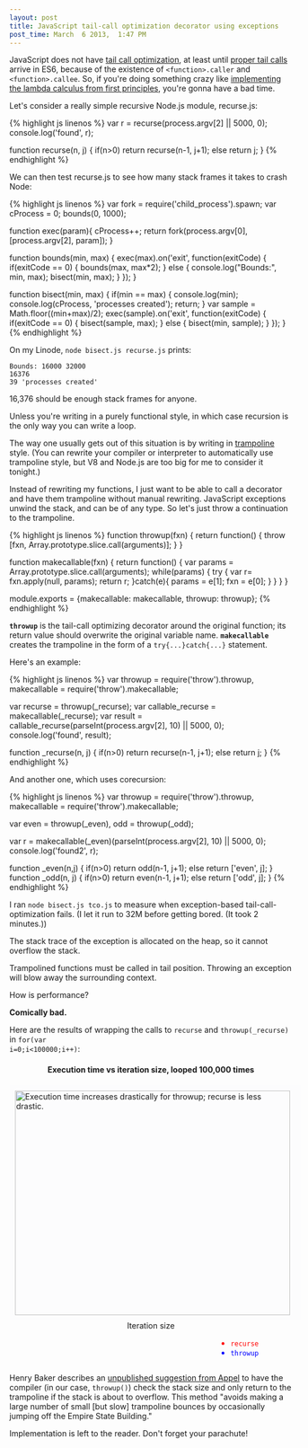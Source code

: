 ```yaml
---
layout: post
title: JavaScript tail-call optimization decorator using exceptions
post_time: March  6 2013,  1:47 PM
---
```

JavaScript does not have [tail call optimization](http://paulbarry.com/articles/2009/08/30/tail-call-optimization),
at least until [proper tail calls](http://wiki.ecmascript.org/doku.php?id=harmony:proper_tail_calls) arrive in ES6,
because of the existence of <code>&lt;function&gt;.caller</code> and <code>&lt;function&gt;.callee</code>.
So, if you're doing something crazy like
[implementing the lambda calculus from first principles](https://github.com/krallja/language_sandbox/blob/js/rosalind/f.js),
you're gonna have a bad time.

Let's consider a really simple recursive Node.js module, recurse.js:

{% highlight js linenos %}
var r = recurse(process.argv[2] || 5000, 0);
console.log('found', r);

function recurse(n, j) {
    if(n>0) return recurse(n-1, j+1);
    else return j;
}
{% endhighlight %}

We can then test recurse.js to see how many stack frames it takes to crash Node:

{% highlight js linenos %}
var fork = require('child_process').spawn;
var cProcess = 0;
bounds(0, 1000);

function exec(param){
    cProcess++;
    return fork(process.argv[0], [process.argv[2], param]);
}

function bounds(min, max) {
    exec(max).on('exit', function(exitCode) {
        if(exitCode == 0) {
            bounds(max, max*2);
        } else {
            console.log("Bounds:", min, max);
            bisect(min, max);
        }
    });
}

function bisect(min, max) {
    if(min == max)
    {
        console.log(min);
        console.log(cProcess, 'processes created');
        return;
    }
    var sample = Math.floor((min+max)/2);
    exec(sample).on('exit', function(exitCode) {
        if(exitCode == 0) {
            bisect(sample, max);
        }
        else {
            bisect(min, sample);
        }
    });
}
{% endhighlight %}

On my Linode, <code>node bisect.js recurse.js</code> prints:

    Bounds: 16000 32000
    16376
    39 'processes created'

16,376 should be enough stack frames for anyone.

Unless you're writing in a purely functional style, in which case recursion is the only way you can write a loop.

The way one usually gets out of this situation is by writing in 
<a href="https://en.wikipedia.org/wiki/Tail_call#Through_trampolining">trampoline</a>
style. (You can rewrite your compiler or interpreter to automatically use trampoline style,
but V8 and Node.js are too big for me to consider it tonight.)

Instead of rewriting my functions, I just want to be able to call a decorator and have them trampoline
without manual rewriting.
JavaScript exceptions unwind the stack, and can be of any type. 
So let's just throw a continuation to the trampoline.

{% highlight js linenos %}
function throwup(fxn) {
    return function() {
        throw [fxn, Array.prototype.slice.call(arguments)];
    }
}

function makecallable(fxn) {
    return function() {
        var params = Array.prototype.slice.call(arguments);
        while(params) {
            try {
                var r= fxn.apply(null, params);
                return r;
            }catch(e){
                params = e[1];
                fxn = e[0];
            }
        }
    }
}

module.exports = {makecallable: makecallable, throwup: throwup};
{% endhighlight %}

**<code>throwup</code>** is the tail-call optimizing decorator around the original function; its return value
should overwrite the original variable name.
**<code>makecallable</code>** creates the trampoline in the form of a <code>try\{...\}catch\{...\}</code> statement.

Here's an example:

{% highlight js linenos %}
var throwup = require('throw').throwup, makecallable = require('throw').makecallable;

var recurse = throwup(_recurse);
var callable_recurse = makecallable(_recurse);
var result = callable_recurse(parseInt(process.argv[2], 10) || 5000, 0);
console.log('found', result);

function _recurse(n, j) {
    if(n>0) return recurse(n-1, j+1);
    else return j;
}
{% endhighlight %}

And another one, which uses corecursion:

{% highlight js linenos %}
var throwup = require('throw').throwup, makecallable = require('throw').makecallable;

var even = throwup(_even),
    odd = throwup(_odd);

var r = makecallable(_even)(parseInt(process.argv[2], 10) || 5000, 0);
console.log('found2', r);

function _even(n,j) {
    if(n>0) return odd(n-1, j+1);
    else return ['even', j];
}
function _odd(n, j) {
    if(n>0) return even(n-1, j+1);
    else return ['odd', j];
}
{% endhighlight %}

I ran <code>node bisect.js tco.js</code> to measure when exception-based tail-call-optimization fails.
(I let it run to 32M before getting bored. (It took 2 minutes.))

The stack trace of the exception is allocated on the heap, so it cannot overflow the stack.

Trampolined functions must be called in tail position.
Throwing an exception will blow away the surrounding context.

How is performance?

**Comically bad.**

Here are the results of wrapping the calls to
<code>recurse</code> and <code>throwup(_recurse)</code> in <code>for(var i=0;i&lt;100000;i++)</code>:

<div class='graph'>
    <h4 style="text-align: center">
        Execution time vs iteration size, looped 100,000 times
    </h4>
    <div id="tcoGraph" style="width:500px; height: 400px; padding: 10px; margin-left: auto; margin-right: auto; background-color: #fcfcfd;">
        <img src="{{ site.url }}/image/js_tco.svg" alt="Execution time increases drastically for throwup; recurse is less drastic." width="490" height="400"/>
    </div>
    <div style="text-align: center">Iteration size</div>
    <ul style="float: right; margin-right: 60px;">
        <li style="color: red"><code>recurse</code></li>
        <li style="color: blue"><code>throwup</code></li>
    </ul>
</div>
<div style="clear: both">
</div>


Henry Baker describes an [unpublished suggestion from Appel](http://home.pipeline.com/~hbaker1/CheneyMTA.html)
to have the compiler (in our case, <code>throwup()</code>) check the stack size and only return to
the trampoline if the stack is about to overflow. This method 
"avoids making a large number of small \[but slow\] trampoline bounces
by occasionally jumping off the Empire State Building."

Implementation is left to the reader. Don't forget your parachute!
